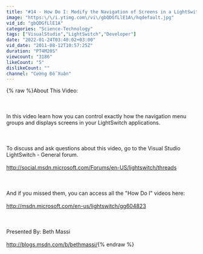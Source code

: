 ```yaml
---
title: "#14 - How Do I: Modify the Navigation of Screens in a LightSwitch Application?"
image: "https:\/\/i.ytimg.com\/vi\/gbQDGfLlE1A\/hqdefault.jpg"
vid_id: "gbQDGfLlE1A"
categories: "Science-Technology"
tags: ["VisualStudio","LightSwitch","Developer"]
date: "2022-01-24T03:40:02+03:00"
vid_date: "2011-08-12T10:57:25Z"
duration: "PT4M20S"
viewcount: "3186"
likeCount: "5"
dislikeCount: ""
channel: "Cường Đỗ Xuân"
---
```

{% raw %}About This Video:<br /><br /><br /><br />In this video learn how you can control exactly how the navigation menu groups and displays screens in your LightSwitch applications.<br /><br /><br /><br />To discuss and ask questions about this video, go to the Visual Studio LightSwitch - General forum.<br /><br /><a rel="nofollow" target="blank" href="http://social.msdn.microsoft.com/Forums/en-US/lightswitch/threads">http://social.msdn.microsoft.com/Forums/en-US/lightswitch/threads</a><br /><br /><br /><br />And if you missed them, you can access all the &quot;How Do I&quot; videos here:<br /><br /><a rel="nofollow" target="blank" href="http://msdn.microsoft.com/en-us/lightswitch/gg604823">http://msdn.microsoft.com/en-us/lightswitch/gg604823</a><br /><br /><br /><br />Presented By: Beth Massi<br /><br /><a rel="nofollow" target="blank" href="http://blogs.msdn.com/b/bethmassi/">http://blogs.msdn.com/b/bethmassi/</a>{% endraw %}
